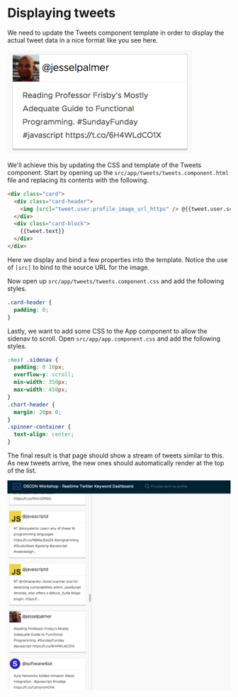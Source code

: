 # Displaying tweets

We need to update the Tweets component template in order to display the actual tweet data in a nice format like you see here.

![Tweet component display](display-tweets-individual.png)

We'll achieve this by updating the CSS and template of the Tweets component. Start by opening up the `src/app/tweets/tweets.component.html` file and replacing its contents with the following.

```html
<div class="card">
  <div class="card-header">
    <img [src]="tweet.user.profile_image_url_https" /> @{{tweet.user.screen_name}}
  </div>
  <div class="card-block">
    {{tweet.text}}
  </div>
</div>
```

Here we display and bind a few properties into the template. Notice the use of `[src]` to bind to the source URL for the image.

Now open up `src/app/tweets/tweets.component.css` and add the following styles.

```css
.card-header {
  padding: 0;
}
```

Lastly, we want to add some CSS to the App component to allow the sidenav to scroll. Open `src/app/app.component.css` and add the following styles.

```css
:host .sidenav {
  padding: 0 10px;
  overflow-y: scroll;
  min-width: 350px;
  max-width: 450px;
}
.chart-header {
  margin: 20px 0;
}
.spinner-container {
  text-align: center;
}
```

The final result is that page should show a stream of tweets similar to this. As new tweets arrive, the new ones should automatically render at the top of the list.

![Tweet component in action](display-tweets-page.png)

